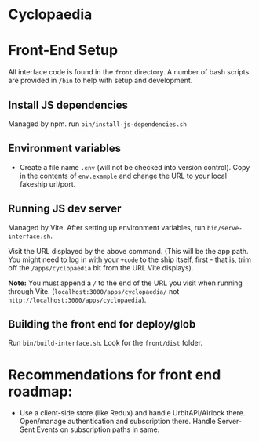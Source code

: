# Cyclopaedia

# Front-End Setup

All interface code is found in the `front` directory.
A number of bash scripts are provided in `/bin` to help with setup and
  development.

## Install JS dependencies

Managed by npm. run `bin/install-js-dependencies.sh`

## Environment variables

- Create a file name `.env` (will not be checked into version control). Copy in
the contents of `env.example` and change the URL to your local fakeship
url/port.

## Running JS dev server

Managed by Vite. After setting up environment variables, run
`bin/serve-interface.sh`.

Visit the URL displayed by the above command. (This will be the app path. You
might need to log in with your `+code` to the ship itself, first - that is, trim
off the `/apps/cyclopaedia` bit from the URL Vite displays).

**Note:** You must append a `/` to the end of the URL you visit when running
through Vite. (`localhost:3000/apps/cyclopaedia/` not
`http://localhost:3000/apps/cyclopaedia`).

## Building the front end for deploy/glob

Run `bin/build-interface.sh`. Look for the `front/dist` folder.

# Recommendations for front end roadmap:

- Use a client-side store (like Redux) and handle UrbitAPI/Airlock there. Open/manage
authentication and subscription there. Handle Server-Sent Events on subscription
paths in same.

